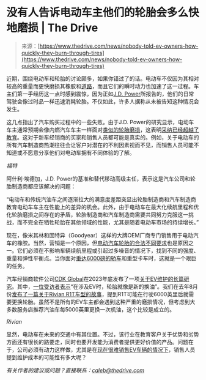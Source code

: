 <!--yml

category: 未分类

date: 2024-05-29 12:47:19

-->

# 没有人告诉电动车主他们的轮胎会多么快地磨损 | The Drive

> 来源：[https://www.thedrive.com/news/nobody-told-ev-owners-how-quickly-they-burn-through-tires](https://www.thedrive.com/news/nobody-told-ev-owners-how-quickly-they-burn-through-tires)

近期，围绕电动车和轮胎的讨论颇多，如果你错过了的话。电动车不仅因为其相对较高的重量而更快磨损其橡胶和[道路](https://www.thedrive.com/news/32810/switching-to-electric-vehicles-will-ruin-our-roads-without-a-gas-tax-replacement)，而且它们的瞬时动力也加速了这一过程。车主们第一手经历这一点时感到震惊，因为正如[J.D. Power](https://www.jdpower.com/business/press-releases/2024-us-original-equipment-tire-customer-satisfaction-study)所报告的，他们的日常驾驶会像过时品一样迅速消耗轮胎。不仅如此，许多人据称从未被告知这种情况会发生。

这几点指出了汽车购买过程中的一些失败。由于J.D. Power的研究显示，电动车车主通常预期会像内燃汽车车主一样面对[类似的轮胎磨损](https://www.thedrive.com/guides-and-gear/michelin-knows-exactly-when-your-tires-will-wear-out)，这表明[采纳已经超越了教育](https://www.thedrive.com/news/were-finally-crossing-the-chasm-with-electric-vehicles)。这对于新车经销商的买家和销售人员都可能是真实的。例如，关于电动车的所有汽车制造商热潮往往会让客户对潜在的不利因素视而不见，而销售人员可能不知道或不愿意分享他们对电动车拥有不同体验的了解。

*福特*

阿什利·埃德加，J.D. Power的基准和替代移动高级主任，表示这是汽车公司和轮胎制造商都应该解决的问题：

“电动车和传统汽油车之间逐渐拉大的满意度差距突显出轮胎制造商和汽车制造商教育电动车车主在性能上的差异的机会。此外，由于电动车在最大化续航里程和优化轮胎磨损之间存在的矛盾，轮胎制造商和汽车制造商需要共同努力克服这一挑战，而不完全在牺牲轮胎在其他领域的性能，尤其是随着电动车市场的持续增长。”

现在，像米其林和固特异（Goodyear）这样的大牌OEM厂商专门销售用于电动汽车的橡胶。当然，营销是一个原因，但[电动汽车轮胎的合法不同要求](https://www.thedrive.com/sponsored/grounded-why-ev-specific-tires-are-more-than-marketing-hype)也是原因之一。它们必须在不影响车辆续航里程或引起过多噪音的情况下，找到不同的强度、重量和弹性平衡点。当你面对[重达6000磅的轿车](https://www.thedrive.com/news/honda-solid-state-batteries-will-offer-same-energy-density-at-half-the-weight)和重型卡车时，这就是一个艰巨的任务。

汽车经销商软件公司[CDK Global](https://www.cdkglobal.com/)在2023年底发布了一项[关于EV维护的长篇研究](https://www.cdkglobal.com/insights/ev-service-today-and-tomorrow)。其中，[一位受访者表示](https://www.wardsauto.com/dealers/tires-are-new-oil-change)“在涉及EV时，轮胎就像是新的换油”。我们在去年8月份[发布了一篇关于Rivian R1T车型的故事](https://www.thedrive.com/news/rivians-tires-are-wearing-out-in-as-little-as-6000-miles-heres-why)，提到R1T可能在行驶6000英里后就需要更换轮胎。虽然不是所有的EV车主都会遇到这种严重的磨损情况，但考虑到大多数服务店推荐汽油车每5000英里更换一次机油，这个比较是成立的。

*Rivian*

显然，电动车在未来的交通中有其位置。不过，该行业在教育客户关于优势和劣势方面还有很长的路要走，同时也要开发能为消费者提供更好价值的产品。问题在于，公司必须有动力这样做，尤其是在[现在很难销售EV车辆的情况下](https://www.thedrive.com/news/slowing-demand-is-making-used-evs-more-affordable-but-theyre-still-not-cheap)，销售人员提到维护成本的可能性有多大呢？

*有关作者的建议或问题？直接联系：caleb@thedrive.com*
